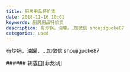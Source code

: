 ```yaml
---
title: 厨房用品特价卖
date: 2018-11-16 10:01
keywords: 厨房用品特价卖
description: 有炒锅，油罐，…加微信 shoujiguoke87
categories: used
---
```

<td class="t_f" id="postmessage_2287870">

有炒锅，油罐，…加微信 shoujiguoke87<br/>
<img alt="" border="0" class="zoom" data-cf-modified-62cf4768c4aed466421d4cf0-="" file="http://www.flw.ph/data/appbyme/upload/image/201811/16/lzazmlBbQPck.jpg" id="aimg_Uqjh9" lazyloadthumb="1" onclick="" onmouseover="" src="http://www.flw.ph/data/appbyme/upload/image/201811/16/lzazmlBbQPck.jpg"/><br/>
<img alt="" border="0" class="zoom" data-cf-modified-62cf4768c4aed466421d4cf0-="" file="http://www.flw.ph/data/appbyme/upload/image/201811/16/YJQaXMRIkMMF.jpg" id="aimg_rts4s" lazyloadthumb="1" onclick="" onmouseover="" src="http://www.flw.ph/data/appbyme/upload/image/201811/16/YJQaXMRIkMMF.jpg"/><br/>
<img alt="" border="0" class="zoom" data-cf-modified-62cf4768c4aed466421d4cf0-="" file="http://www.flw.ph/data/appbyme/upload/image/201811/16/AtDcFy5R8jtW.jpg" id="aimg_ZMmV9" lazyloadthumb="1" onclick="" onmouseover="" src="http://www.flw.ph/data/appbyme/upload/image/201811/16/AtDcFy5R8jtW.jpg"/><br/>
<img alt="" border="0" class="zoom" data-cf-modified-62cf4768c4aed466421d4cf0-="" file="http://www.flw.ph/data/appbyme/upload/image/201811/16/pzAlzUqZ1Npx.jpg" id="aimg_i34n3" lazyloadthumb="1" onclick="" onmouseover="" src="http://www.flw.ph/data/appbyme/upload/image/201811/16/pzAlzUqZ1Npx.jpg"/><br/>
</td>
###### 转载自[菲龙网]